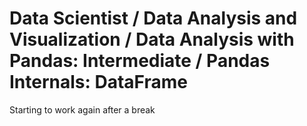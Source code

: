 # Data Scientist / Data Analysis and Visualization / Data Analysis with Pandas: Intermediate / Pandas Internals: DataFrame

Starting to work again after a break
